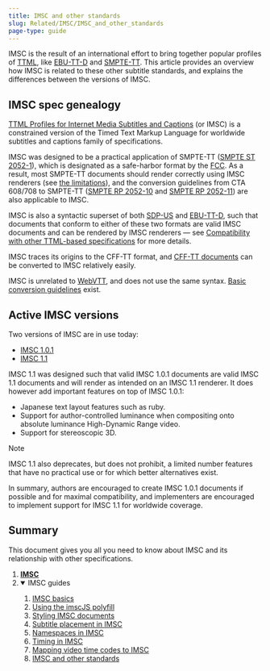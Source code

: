 ```yaml
---
title: IMSC and other standards
slug: Related/IMSC/IMSC_and_other_standards
page-type: guide
---
```


IMSC is the result of an international effort to bring together popular profiles of [TTML](https://www.w3.org/TR/ttml/), like [EBU-TT-D](https://tech.ebu.ch/publications/tech3380) and [SMPTE-TT](https://ieeexplore.ieee.org/stamp/stamp.jsp?arnumber=7291854). This article provides an overview how IMSC is related to these other subtitle standards, and explains the differences between the versions of IMSC.

## IMSC spec genealogy

[TTML Profiles for Internet Media Subtitles and Captions](https://www.w3.org/TR/ttml-imsc/all/) (or IMSC) is a constrained version of the Timed Text Markup Language for worldwide subtitles and captions family of specifications.

IMSC was designed to be a practical application of SMPTE-TT ([SMPTE ST 2052-1](https://ieeexplore.ieee.org/stamp/stamp.jsp?arnumber=7291854)), which is designated as a safe-harbor format by the [FCC](https://www.law.cornell.edu/cfr/text/47/79.103). As a result, most SMPTE-TT documents should render correctly using IMSC renderers (see [the limitations](https://www.w3.org/TR/ttml-imsc1.0.1/#smpte-tt-smpte-st-2052-1)), and the conversion guidelines from CTA 608/708 to SMPTE-TT ([SMPTE RP 2052-10](https://ieeexplore.ieee.org/stamp/stamp.jsp?arnumber=7289645) and [SMPTE RP 2052-11](https://ieeexplore.ieee.org/stamp/stamp.jsp?arnumber=7290363)) are also applicable to IMSC.

IMSC is also a syntactic superset of both [SDP-US](https://www.w3.org/TR/ttml10-sdp-us/) and [EBU-TT-D](https://tech.ebu.ch/publications/tech3380), such that documents that conform to either of these two formats are valid IMSC documents and can be rendered by IMSC renderers — see [Compatibility with other TTML-based specifications](https://www.w3.org/TR/2018/REC-ttml-imsc1.0.1-20180424/#interop-examples) for more details.

IMSC traces its origins to the CFF-TT format, and [CFF-TT documents](https://www.w3.org/TR/ttml-imsc1.1/#cff-tt) can be converted to IMSC relatively easily.

IMSC is unrelated to [WebVTT](https://www.w3.org/TR/webvtt1/), and does not use the same syntax. [Basic conversion guidelines](https://www.w3.org/TR/webvtt1/) exist.

## Active IMSC versions

Two versions of IMSC are in use today:

- [IMSC 1.0.1](https://www.w3.org/TR/ttml-imsc1.0.1/)
- [IMSC 1.1](https://www.w3.org/TR/ttml-imsc1.1/)

IMSC 1.1 was designed such that valid IMSC 1.0.1 documents are valid IMSC 1.1 documents and will render as intended on an IMSC 1.1 renderer. It does however add important features on top of IMSC 1.0.1:

- Japanese text layout features such as ruby.
- Support for author-controlled luminance when compositing onto absolute luminance High-Dynamic Range video.
- Support for stereoscopic 3D.

> [!NOTE]
> IMSC 1.1 also deprecates, but does not prohibit, a limited number features that have no practical use or for which better alternatives exist.

In summary, authors are encouraged to create IMSC 1.0.1 documents if possible and for maximal compatibility, and implementers are encouraged to implement support for IMSC 1.1 for worldwide coverage.

## Summary

This document gives you all you need to know about IMSC and its relationship with other specifications.

<section id="Quick_links">
  <ol>
    <li><a href="/Related/IMSC/"><strong>IMSC</strong></a></li>
    <li class="toggle">
      <details open>
        <summary>IMSC guides</summary>
        <ol>
          <li><a href="/Related/IMSC/Basics">IMSC basics</a></li>
          <li><a href="/Related/IMSC/Using_the_imscJS_polyfill">Using the imscJS polyfill</a></li>
          <li><a href="/Related/IMSC/Styling">Styling IMSC documents</a></li>
          <li><a href="/Related/IMSC/Subtitle_placement">Subtitle placement in IMSC</a></li>
          <li><a href="/Related/IMSC/Namespaces">Namespaces in IMSC</a></li>
          <li><a href="/Related/IMSC/Timing_in_IMSC">Timing in IMSC</a></li>
          <li><a href="/Related/IMSC/Mapping_video_time_codes_to_IMSC">Mapping video time codes to IMSC</a>
          </li>
          <li><a href="/Related/IMSC/IMSC_and_other_standards">IMSC and other standards</a></li>
        </ol>
      </details>
    </li>
  </ol>
</section>

